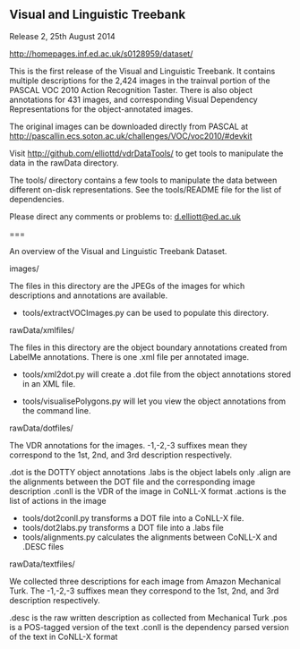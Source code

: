 Visual and Linguistic Treebank
------------------------------

Release 2, 25th August 2014

http://homepages.inf.ed.ac.uk/s0128959/dataset/

This is the first release of the Visual and Linguistic Treebank. It contains
multiple descriptions for the 2,424 images in the trainval portion of the
PASCAL VOC 2010 Action Recognition Taster. There is also object annotations for
431 images, and corresponding Visual Dependency Representations for the
object-annotated images.

The original images can be downloaded directly from PASCAL at
http://pascallin.ecs.soton.ac.uk/challenges/VOC/voc2010/#devkit

Visit http://github.com/elliottd/vdrDataTools/ to get tools to manipulate the
data in the rawData directory.

The tools/ directory contains a few tools to manipulate the data between
different on-disk representations. See the tools/README file for the list of
dependencies.

Please direct any comments or problems to: d.elliott@ed.ac.uk

===

An overview of the Visual and Linguistic Treebank Dataset.

images/

The files in this directory are the JPEGs of the images for which descriptions and annotations are available.

* tools/extractVOCImages.py can be used to populate this directory. 

rawData/xmlfiles/

The files in this directory are the object boundary annotations created from LabelMe annotations. 
There is one .xml file per annotated image.

* tools/xml2dot.py will create a .dot file from the object annotations stored in an XML file.

* tools/visualisePolygons.py will let you view the object annotations from the command line.

rawData/dotfiles/

The VDR annotations for the images. 
-1,-2,-3 suffixes mean they correspond to the 1st, 2nd, and 3rd description respectively.

.dot is the DOTTY object annotations
.labs is the object labels only
.align are the alignments between the DOT file and the corresponding image description
.conll is the VDR of the image in CoNLL-X format
.actions is the list of actions in the image

* tools/dot2conll.py transforms a DOT file into a CoNLL-X file.
* tools/dot2labs.py transforms a DOT file into a .labs file
* tools/alignments.py calculates the alignments between CoNLL-X and .DESC files

rawData/textfiles/

We collected three descriptions for each image from Amazon Mechanical Turk. 
The -1,-2,-3 suffixes mean they correspond to the 1st, 2nd, and 3rd description respectively.

.desc is the raw written description as collected from Mechanical Turk
.pos is a POS-tagged version of the text
.conll is the dependency parsed version of the text in CoNLL-X format


